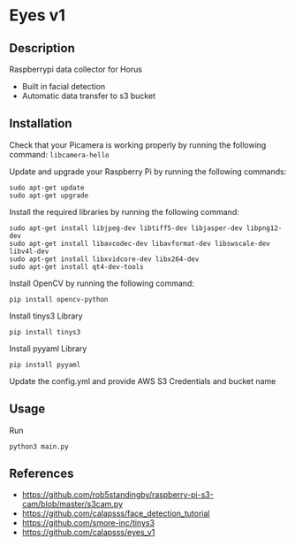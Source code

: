 # Eyes v1

## Description
Raspberrypi data collector for Horus
- Built in facial detection 
- Automatic data transfer to s3 bucket



## Installation
Check that your Picamera is working properly by running the following command:
```libcamera-hello```

Update and upgrade your Raspberry Pi by running the following commands:
```
sudo apt-get update
sudo apt-get upgrade
```

Install the required libraries by running the following command:
```
sudo apt-get install libjpeg-dev libtiff5-dev libjasper-dev libpng12-dev
sudo apt-get install libavcodec-dev libavformat-dev libswscale-dev libv4l-dev
sudo apt-get install libxvidcore-dev libx264-dev
sudo apt-get install qt4-dev-tools
```
Install OpenCV by running the following command:
```
pip install opencv-python
```

Install tinys3 Library
```
pip install tinys3
```

Install pyyaml Library
```
pip install pyyaml
```

Update the config.yml and provide AWS S3 Credentials and bucket name

## Usage

Run
```
python3 main.py
```


## References
- https://github.com/rob5standingby/raspberry-pi-s3-cam/blob/master/s3cam.py
- https://github.com/calapsss/face_detection_tutorial
- https://github.com/smore-inc/tinys3
- https://github.com/calapsss/eyes_v1

